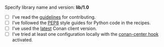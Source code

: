 Specify library name and version:  **lib/1.0**

- [ ] I've read the [guidelines](https://github.com/conan-io/conan-center-index/blob/master/docs/how_to_add_packages.md) for contributing.
- [ ] I've followed the [PEP8](https://www.python.org/dev/peps/pep-0008/) style guides for Python code in the recipes.
- [ ] I've used the [latest](https://github.com/conan-io/conan/releases/latest) Conan client version.
- [ ] I've tried at least one configuration locally with the
      [conan-center hook](https://github.com/conan-io/hooks.git) activated.
